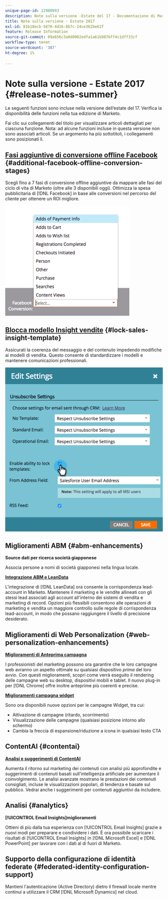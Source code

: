 ```yaml
---
unique-page-id: 12980993
description: Note sulla versione -Estate del 17 - Documentazione di Marketo - Documentazione del prodotto
title: Note sulla versione - Estate 2017
exl-id: 81b18ecb-5870-4d16-8b7c-24ce362be62f
feature: Release Information
source-git-commit: 09a656c3a0d0002edfa1a61b987bff4c1dff33cf
workflow-type: tm+mt
source-wordcount: '387'
ht-degree: 1%

---
```


# Note sulla versione - Estate 2017 {#release-notes-summer}

Le seguenti funzioni sono incluse nella versione dell’estate del 17. Verifica la disponibilità delle funzioni nella tua edizione di Marketo.

Fai clic sui collegamenti del titolo per visualizzare articoli dettagliati per ciascuna funzione. Nota: ad alcune funzioni incluse in questa versione non sono associati articoli. Se un argomento ha più sottotitoli, i collegamenti sono posizionati lì.

## [Fasi aggiuntive di conversione offline Facebook](/help/marketo/product-docs/demand-generation/facebook/set-up-facebook-offline-conversions.md) {#additional-facebook-offline-conversion-stages}

Scegli fino a 7 fasi di conversione offline aggiuntive da mappare alle fasi del ciclo di vita di Marketo (oltre alle 3 disponibili oggi). Ottimizza la spesa pubblicitaria di [!DNL Facebook] in base alle conversioni nel percorso del cliente per ottenere un ROI migliore.

![](assets/image2017-8-24-15-3a23-3a31.png)

## [Blocca modello Insight vendite](/help/marketo/product-docs/marketo-sales-insight/msi-for-salesforce/features/actions-in-the-msi-panel/send-marketo-email/lock-sales-template.md) {#lock-sales-insight-template}

Assicurati la coerenza del messaggio e del contenuto impedendo modifiche ai modelli di vendita. Questo consente di standardizzare i modelli e mantenere comunicazioni professionali.

![](assets/image2017-10-9-10-3a1-3a56.png)

## Miglioramenti ABM {#abm-enhancements}

**Source dati per ricerca società giapponese**

Associa persone a nomi di società giapponesi nella lingua locale.

**[Integrazione ABM e LeanData](https://docs.marketo.com/x/pKmt)**

L&#39;integrazione di [!DNL LeanData] ora consente la corrispondenza lead-account in Marketo. Mantenere il marketing e le vendite allineati con gli stessi lead associati agli account all&#39;interno dei sistemi di vendita e marketing di record. Opzioni più flessibili consentono alle operazioni di marketing e vendita un maggiore controllo sulle regole di corrispondenza lead-account, in modo che possano raggiungere il livello di precisione desiderato.

## Miglioramenti di Web Personalization {#web-personalization-enhancements}

**[Miglioramenti di Anteprima campagna](/help/marketo/product-docs/web-personalization/working-with-web-campaigns/preview-and-test-a-web-campaign.md)**

I professionisti del marketing possono ora garantire che le loro campagne web avranno un aspetto ottimale su qualsiasi dispositivo *prima* del loro avvio. Con questi miglioramenti, scopri come verrà eseguito il rendering delle campagne web su desktop, dispositivi mobili e tablet. Il nuovo plug-in per [!DNL Chrome] offre inoltre anteprime più coerenti e precise.

**[Miglioramenti campagna widget](/help/marketo/product-docs/web-personalization/working-with-web-campaigns/create-a-new-widget-web-campaign.md)**

Sono ora disponibili nuove opzioni per le campagne Widget, tra cui:

* Attivazione di campagne (ritardo, scorrimento)
* Visualizzazione delle campagne (qualsiasi posizione intorno allo schermo)
* Cambia la freccia di espansione/riduzione a icona in qualsiasi testo CTA

## ContentAI {#contentai}

**[Analisi e suggerimenti di ContentAI](/help/marketo/product-docs/predictive-content/predictive-content-analytics-overview.md)**

Aumenta il ritorno sul marketing dei contenuti con analisi più approfondite e suggerimenti di contenuti basati sull’intelligenza artificiale per aumentare il coinvolgimento. Le analisi avanzate mostrano le prestazioni dei contenuti consigliati, incluse le visualizzazioni popolari, di tendenza e basate sul pubblico. Vedrai anche i suggerimenti per contenuti aggiuntivi da includere.

## Analisi {#analytics}

**[!UICONTROL Email Insights]miglioramenti**

Ottieni di più dalla tua esperienza con [!UICONTROL Email Insights] grazie a nuovi modi per preparare e condividere i dati. È ora possibile scaricare i risultati di [!UICONTROL Email Insights] in [!DNL Microsoft Excel] e [!DNL PowerPoint] per lavorare con i dati al di fuori di Marketo.

## Supporto della configurazione di identità federate {#federated-identity-configuration-support}

Mantieni l&#39;autenticazione (Active Directory) dietro il firewall locale mentre continui a utilizzare il CRM [!DNL Microsoft Dynamics] nel cloud.
